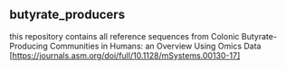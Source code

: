 ## butyrate_producers

this repository contains all reference sequences from Colonic Butyrate-Producing Communities in Humans: an Overview Using Omics Data [https://journals.asm.org/doi/full/10.1128/mSystems.00130-17]
